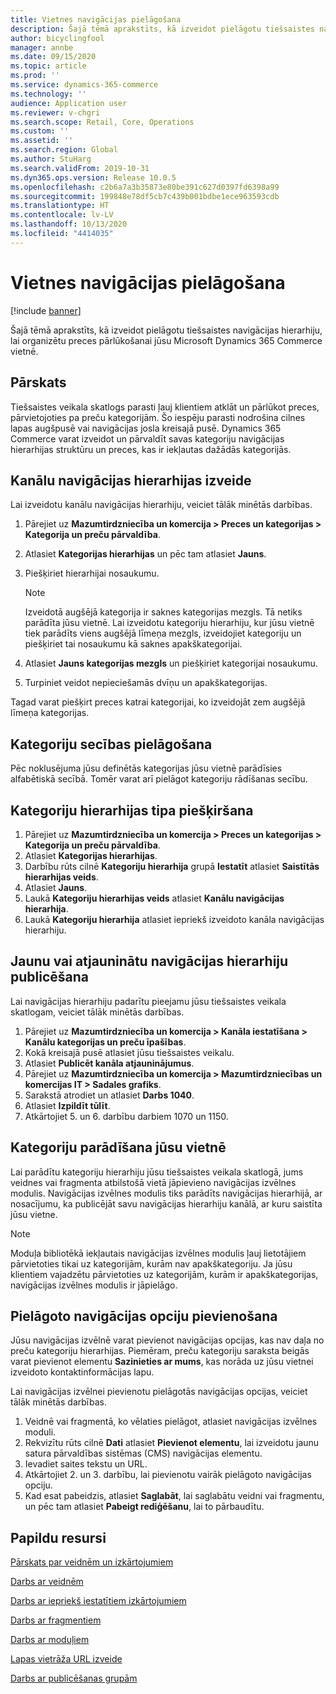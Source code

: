 ```yaml
---
title: Vietnes navigācijas pielāgošana
description: Šajā tēmā aprakstīts, kā izveidot pielāgotu tiešsaistes navigācijas hierarhiju, lai organizētu preces pārlūkošanai jūsu Microsoft Dynamics 365 Commerce vietnē.
author: bicyclingfool
manager: annbe
ms.date: 09/15/2020
ms.topic: article
ms.prod: ''
ms.service: dynamics-365-commerce
ms.technology: ''
audience: Application user
ms.reviewer: v-chgri
ms.search.scope: Retail, Core, Operations
ms.custom: ''
ms.assetid: ''
ms.search.region: Global
ms.author: StuHarg
ms.search.validFrom: 2019-10-31
ms.dyn365.ops.version: Release 10.0.5
ms.openlocfilehash: c2b6a7a3b35873e80be391c627d0397fd6398a99
ms.sourcegitcommit: 199848e78df5cb7c439b001bdbe1ece963593cdb
ms.translationtype: HT
ms.contentlocale: lv-LV
ms.lasthandoff: 10/13/2020
ms.locfileid: "4414035"
---
```

# <a name="customize-site-navigation"></a>Vietnes navigācijas pielāgošana


[!include [banner](includes/banner.md)]

Šajā tēmā aprakstīts, kā izveidot pielāgotu tiešsaistes navigācijas hierarhiju, lai organizētu preces pārlūkošanai jūsu Microsoft Dynamics 365 Commerce vietnē.

## <a name="overview"></a>Pārskats

Tiešsaistes veikala skatlogs parasti ļauj klientiem atklāt un pārlūkot preces, pārvietojoties pa preču kategorijām. Šo iespēju parasti nodrošina cilnes lapas augšpusē vai navigācijas josla kreisajā pusē. Dynamics 365 Commerce varat izveidot un pārvaldīt savas kategoriju navigācijas hierarhijas struktūru un preces, kas ir iekļautas dažādās kategorijās.

## <a name="create-a-channel-navigation-hierarchy"></a>Kanālu navigācijas hierarhijas izveide

Lai izveidotu kanālu navigācijas hierarhiju, veiciet tālāk minētās darbības.

1. Pārejiet uz **Mazumtirdzniecība un komercija \> Preces un kategorijas \> Kategorija un preču pārvaldība**.
1. Atlasiet **Kategorijas hierarhijas** un pēc tam atlasiet **Jauns**.
1. Piešķiriet hierarhijai nosaukumu.

    > [!NOTE]
    > Izveidotā augšējā kategorija ir saknes kategorijas mezgls. Tā netiks parādīta jūsu vietnē. Lai izveidotu kategoriju hierarhiju, kur jūsu vietnē tiek parādīts viens augšējā līmeņa mezgls, izveidojiet kategoriju un piešķiriet tai nosaukumu kā saknes apakškategorijai.

1. Atlasiet **Jauns kategorijas mezgls** un piešķiriet kategorijai nosaukumu.
1. Turpiniet veidot nepieciešamās dvīņu un apakškategorijas.

Tagad varat piešķirt preces katrai kategorijai, ko izveidojāt zem augšējā līmeņa kategorijas.

## <a name="customize-the-order-of-categories"></a>Kategoriju secības pielāgošana

Pēc noklusējuma jūsu definētās kategorijas jūsu vietnē parādīsies alfabētiskā secībā. Tomēr varat arī pielāgot kategoriju rādīšanas secību.

## <a name="assign-a-category-hierarchy-type"></a>Kategoriju hierarhijas tipa piešķiršana

1. Pārejiet uz **Mazumtirdzniecība un komercija \> Preces un kategorijas \> Kategorija un preču pārvaldība**.
1. Atlasiet **Kategorijas hierarhijas**.
1. Darbību rūts cilnē **Kategoriju hierarhija** grupā **Iestatīt** atlasiet **Saistītās hierarhijas veids**.
1. Atlasiet **Jauns**.
1. Laukā **Kategoriju hierarhijas veids** atlasiet **Kanālu navigācijas hierarhija**.
1. Laukā **Kategoriju hierarhija** atlasiet iepriekš izveidoto kanāla navigācijas hierarhiju.

## <a name="publish-new-or-updated-navigation-hierarchies"></a>Jaunu vai atjauninātu navigācijas hierarhiju publicēšana

Lai navigācijas hierarhiju padarītu pieejamu jūsu tiešsaistes veikala skatlogam, veiciet tālāk minētās darbības.

1. Pārejiet uz **Mazumtirdzniecība un komercija \> Kanāla iestatīšana \> Kanālu kategorijas un preču īpašības**.
1. Kokā kreisajā pusē atlasiet jūsu tiešsaistes veikalu.
1. Atlasiet **Publicēt kanāla atjauninājumus**.
1. Pārejiet uz **Mazumtirdzniecība un komercija \> Mazumtirdzniecības un komercijas IT \> Sadales grafiks**.
1. Sarakstā atrodiet un atlasiet **Darbs 1040**.
1. Atlasiet **Izpildīt tūlīt**.
1. Atkārtojiet 5. un 6. darbību darbiem 1070 un 1150.

## <a name="show-categories-on-your-site"></a>Kategoriju parādīšana jūsu vietnē

Lai parādītu kategoriju hierarhiju jūsu tiešsaistes veikala skatlogā, jums veidnes vai fragmenta atbilstošā vietā jāpievieno navigācijas izvēlnes modulis. Navigācijas izvēlnes modulis tiks parādīts navigācijas hierarhijā, ar nosacījumu, ka publicējāt savu navigācijas hierarhiju kanālā, ar kuru saistīta jūsu vietne.

> [!NOTE]
> Moduļa bibliotēkā iekļautais navigācijas izvēlnes modulis ļauj lietotājiem pārvietoties tikai uz kategorijām, kurām nav apakškategoriju. Ja jūsu klientiem vajadzētu pārvietoties uz kategorijām, kurām ir apakškategorijas, navigācijas izvēlnes modulis ir jāpielāgo.

## <a name="add-custom-navigation-options"></a>Pielāgoto navigācijas opciju pievienošana

Jūsu navigācijas izvēlnē varat pievienot navigācijas opcijas, kas nav daļa no preču kategoriju hierarhijas. Piemēram, preču kategoriju saraksta beigās varat pievienot elementu **Sazinieties ar mums**, kas norāda uz jūsu vietnei izveidoto kontaktinformācijas lapu.

Lai navigācijas izvēlnei pievienotu pielāgotās navigācijas opcijas, veiciet tālāk minētās darbības.

1. Veidnē vai fragmentā, ko vēlaties pielāgot, atlasiet navigācijas izvēlnes moduli.
1. Rekvizītu rūts cilnē **Dati** atlasiet **Pievienot elementu**, lai izveidotu jaunu satura pārvaldības sistēmas (CMS) navigācijas elementu.
1. Ievadiet saites tekstu un URL.
1. Atkārtojiet 2. un 3. darbību, lai pievienotu vairāk pielāgoto navigācijas opciju.
1. Kad esat pabeidzis, atlasiet **Saglabāt**, lai saglabātu veidni vai fragmentu, un pēc tam atlasiet **Pabeigt rediģēšanu**, lai to pārbaudītu.

## <a name="additional-resources"></a>Papildu resursi

[Pārskats par veidnēm un izkārtojumiem](templates-layouts-overview.md)

[Darbs ar veidnēm](work-with-templates.md)

[Darbs ar iepriekš iestatītiem izkārtojumiem](work-with-layouts.md)

[Darbs ar fragmentiem](work-with-fragments.md)

[Darbs ar moduļiem](work-with-modules.md)

[Lapas vietrāža URL izveide](create-page-url.md)

[Darbs ar publicēšanas grupām](publish-groups.md)
